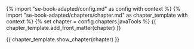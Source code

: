 <frontmatter>
{% import "se-book-adapted/config.md" as config with context %}
{% import "se-book-adapted/chapters/chapter.md" as chapter_template with context %}
{% set chapter = config.chapters.javaTools %}
{{ chapter_template.add_front_matter(chapter) }}
</frontmatter>

{{ chapter_template.show_chapter(chapter) }}